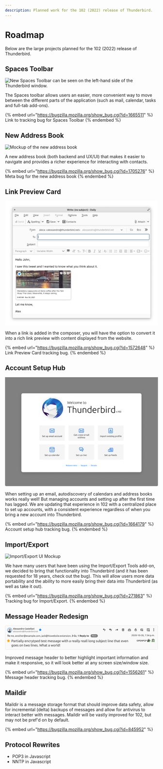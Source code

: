 ```yaml
---
description: Planned work for the 102 (2022) release of Thunderbird.
---
```


# Roadmap

Below are the large projects planned for the 102 (2022) release of Thunderbird.

## Spaces Toolbar

![New Spaces Toolbar can be seen on the left-hand side of the Thunderbird window.](../.gitbook/assets/spaces\_toolbar.png)

The Spaces toolbar allows users an easier, more convenient way to move between the different parts of the application (such as mail, calendar, tasks and full-tab add-ons).

{% embed url="https://bugzilla.mozilla.org/show_bug.cgi?id=1665511" %}
Link to tracking bug for Spaces Toolbar
{% endembed %}

## New Address Book

![Mockup of the new address book](../.gitbook/assets/new\_address\_book.png)

A new address book (both backend and UX/UI) that makes it easier to navigate and provides a richer experience for interacting with contacts.

{% embed url="https://bugzilla.mozilla.org/show_bug.cgi?id=1705276" %}
Meta bug for the new address book
{% endembed %}

## Link Preview Card

![Link Preview Card (WIP)](../.gitbook/assets/link-preview.png)

When a link is added in the composer, you will have the option to convert it into a rich link preview with content displayed from the website.

{% embed url="https://bugzilla.mozilla.org/show_bug.cgi?id=1572648" %}
Link Preview Card tracking bug.
{% endembed %}

## Account Setup Hub

![The new Account Setup Hub](../.gitbook/assets/account-setup.png)

When setting up an email, autodiscovery of calendars and address books works really well! But managing accounts and setting up after the first time has lagged. We are updating that experience in 102 with a centralized place to set up accounts, with a consistent experience regardless of when you bring a new account into Thunderbird.

{% embed url="https://bugzilla.mozilla.org/show_bug.cgi?id=1664179" %}
Account setup hub tracking bug.
{% endembed %}

## Import/Export

![Import/Export UI Mockup](../.gitbook/assets/import\_export\_tool.png)

We have many users that have been using the Import/Export Tools add-on, we decided to bring that functionality into Thunderbird (and it has been requested for 18 years, check out the bug).  This will allow users more data portability and the ability to more easily bring their data into Thunderbird (as well as take it out).

{% embed url="https://bugzilla.mozilla.org/show_bug.cgi?id=271863" %}
Tracking bug for Import/Export.
{% endembed %}

## Message Header Redesign

![New Message Header](../.gitbook/assets/message-header.png)

Improved message header to better highlight important information and make it responsive, so it will look better at any screen size/window size.

{% embed url="https://bugzilla.mozilla.org/show_bug.cgi?id=1556261" %}
Message header tracking bug.
{% endembed %}

## Maildir

Maildir is a message storage format that should improve data safety, allow for incremental (delta) backups of messages and allow for antivirus to interact better with messages. Maildir will be vastly improved for 102, but may not be pref'd on by default.

{% embed url="https://bugzilla.mozilla.org/show_bug.cgi?id=845952" %}

## Protocol Rewrites

* POP3 in Javascript
* NNTP in Javascript

